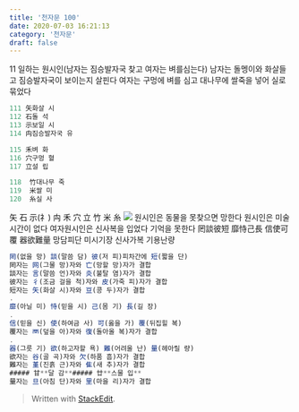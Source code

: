 ```yaml
---
title: '천자문 100'
date: 2020-07-03 16:21:13
category: '천자문'
draft: false
---
```

11 일하는 원시인(남자는 짐승발자국 찾고 여자는 벼를심는다)
남자는 돌멩이와 화살들고 짐승발자국이 보이는지 살핀다
여자는 구멍에 벼를 심고 
대나무에 쌀죽을 넣어 실로묶었다


```js
111 矢화살 시
112 石돌 석
113 示보일 시
114 禸짐승발자국 유

115 禾벼 화
116 穴구멍 혈
117 立설 립

118  竹대나무 죽
119  米쌀 미
120  糸실 사
```
矢 石 示(礻) 禸 禾 穴 立 竹 米 糸 
![](https://i.ibb.co/1QZf3Qd/2020-07-06-10-33-53.png)
원시인은 동물을 못찾으면 망한다
원시인은 미술시간이 없다
여자원시인은 신사복을 입었다
기억을 못한다
罔談彼短   靡恃己長 
信使可覆   器欲難量 
망담피단   미시기장 
신사가복    기용난량

```js
罔(없을 망) 談(말씀 담) 彼(저 피)피차간에 短(짧을 단)
罔자는 网(그물 망)자와 亡(망할 망)자가 결합
談자는 言(말씀 언)자와 炎(불탈 염)자가 결합
彼자는 彳(조금 걸을 척)자와 皮(가죽 피)자가 결합
短자는 矢(화살 시)자와 豆(콩 두)자가 결합
.
靡(아닐 미) 恃(믿을 시) 己(몸 기) 長(길 장)
.
信(믿을 신) 使(하여금 사) 可(옳을 가) 覆(뒤집힐 복)
覆자는 襾(덮을 아)자와 復(돌아올 복)자가 결합
.
器(그릇 기) 欲(하고자할 욕) 難(어려울 난) 量(헤아릴 량)
欲자는 谷(골 곡)자와 欠(하품 흠)자가 결합
難자는 堇(진흙 근)자와 隹(새 추)자가 결합
##### 甘**달 감**##### 廿**스물 입**
量자는 旦(아침 단)자와 里(마을 리)자가 결합
```

> Written with [StackEdit](https://stackedit.io/).
<!--stackedit_data:
eyJoaXN0b3J5IjpbMzE2NjE5OTg4LDk3MzA0MjI0Miw3MjMxND
MzODcsLTEyOTEwODUwNjUsLTE3OTAxNjU3MTMsLTc0Mjk1NDcy
Ml19
-->